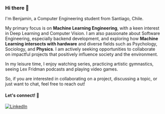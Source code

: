 ### Hi there 🙌

<!--
**benja20029/benja20029** is a ✨ _special_ ✨ repository because its `README.md` (this file) appears on your GitHub profile.

Here are some ideas to get you started:

- 🔭 I’m currently working on ...
- 🌱 I’m currently learning ...
- 👯 I’m looking to collaborate on ...
- 🤔 I’m looking for help with ...
- 💬 Ask me about ...
- 📫 How to reach me: ...
- 😄 Pronouns: ...
- ⚡ Fun fact: ...
-->

I'm Benjamin, a Computer Engineering student from Santiago, Chile.

My primary focus is on **Machine Learning Engineering**, with a keen interest in Deep Learning and Computer Vision. I am also passionate about Software Engineering, especially backend development, and exploring how **Machine Learning intersects with hardware** and diverse fields such as Psychology, Sociology, and **Physics**. I am actively seeking opportunities to collaborate on impactful projects that positively influence society and the environment. 

In my leisure time, I enjoy watching series, practicing artistic gymnastics, seeing Lex Fridman podcasts and playing video games.

So, if you are interested in collaborating on a project, discussing a topic, or just want to chat, feel free to reach out!

#### Let's connect! 🚀
[<img alt="LinkedIn" src="https://img.shields.io/badge/LinkedIn-%230E76A8.svg?&style=for-the-badge&logo=LinkedIn&logoColor=white" />](https://www.linkedin.com/in/benjamin-henriquez-soto)